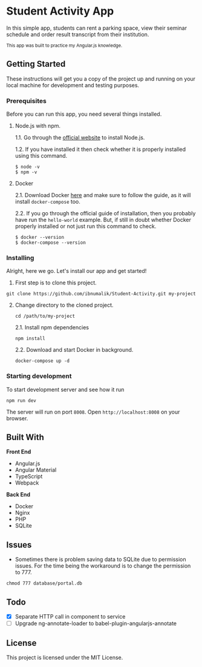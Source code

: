 # Student Activity App

In this simple app, students can rent a parking space, view their seminar schedule and order result transcript from their institution.

<sub>This app was built to practice my Angular.js knowledge.</sub>

## Getting Started

These instructions will get you a copy of the project up and running on your local machine for development and testing purposes.

### Prerequisites

Before you can run this app, you need several things installed.

1. Node.js with npm.

    1.1. Go through the [official website](https://nodejs.org/en/) to install Node.js.

    1.2. If you have installed it then check whether it is properly installed using this command.

    ```shell
    $ node -v
    $ npm -v
    ```
2. Docker

    2.1. Download Docker [here](https://www.docker.com/community-edition) and make sure to follow the guide, as it will install `docker-compose` too.

    2.2. If you go through the official guide of installation, then you probably have run the `hello-world` example. But, if still in doubt whether Docker properly installed or not just run this command to check.

    ```
    $ docker --version
    $ docker-compose --version
    ```

### Installing

Alright, here we go. Let's install our app and get started!

1. First step is to clone this project.

```
git clone https://github.com/ibnumalik/Student-Activity.git my-project
```

2. Change directory to the cloned project.

    ```
    cd /path/to/my-project
    ```

    2.1. Install npm dependencies
    ```
    npm install
    ```

    2.2. Download and start Docker in background.
    ```
    docker-compose up -d
    ```

### Starting development

To start development server and see how it run

```
npm run dev
```

The server will run on port `8008`. Open `http://localhost:8008` on your browser.

## Built With

**Front End**
- Angular.js
- Angular Material
- TypeScript
- Webpack

**Back End**
- Docker
- Nginx
- PHP
- SQLite

## Issues

- Sometimes there is problem saving data to SQLite due to permission issues. For the time being the workaround is to change the permission to 777.

```
chmod 777 database/portal.db
```

## Todo

- [x] Separate HTTP call in component to service
- [ ] Upgrade ng-annotate-loader to babel-plugin-angularjs-annotate

## License

This project is licensed under the MIT License.